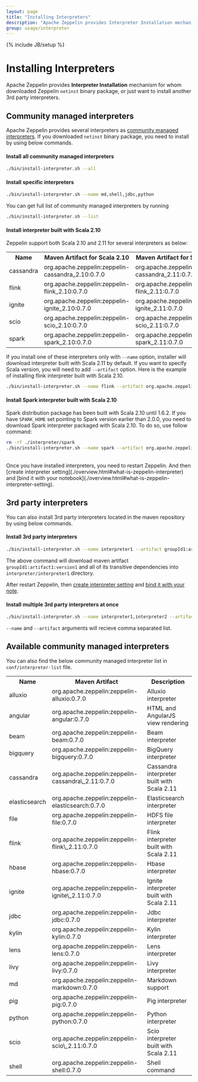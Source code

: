 ```yaml
---
layout: page
title: "Installing Interpreters"
description: "Apache Zeppelin provides Interpreter Installation mechanism for whom downloaded Zeppelin netinst binary package, or just want to install another 3rd party interpreters."
group: usage/interpreter 
---
```

<!--
Licensed under the Apache License, Version 2.0 (the "License");
you may not use this file except in compliance with the License.
You may obtain a copy of the License at

http://www.apache.org/licenses/LICENSE-2.0

Unless required by applicable law or agreed to in writing, software
distributed under the License is distributed on an "AS IS" BASIS,
WITHOUT WARRANTIES OR CONDITIONS OF ANY KIND, either express or implied.
See the License for the specific language governing permissions and
limitations under the License.
-->
{% include JB/setup %}

# Installing Interpreters 

<div id="toc"></div>

Apache Zeppelin provides **Interpreter Installation** mechanism for whom downloaded Zeppelin `netinst` binary package, or just want to install another 3rd party interpreters.

## Community managed interpreters
Apache Zeppelin provides several interpreters as [community managed interpreters](#available-community-managed-interpreters).
If you downloaded `netinst` binary package, you need to install by using below commands.

#### Install all community managed interpreters

```bash
./bin/install-interpreter.sh --all
```

#### Install specific interpreters

```bash
./bin/install-interpreter.sh --name md,shell,jdbc,python
```

You can get full list of community managed interpreters by running

```bash
./bin/install-interpreter.sh --list
```

#### Install interpreter built with Scala 2.10
Zeppelin support both Scala 2.10 and 2.11 for several interpreters as below:

<table class="table-configuration">
  <tr>
    <th>Name</th>
    <th>Maven Artifact for Scala 2.10</th>
    <th>Maven Artifact for Scala 2.11</th>
  </tr>
  <tr>
    <td>cassandra</td>
    <td>org.apache.zeppelin:zeppelin-cassandra_2.10:0.7.0</td>
    <td>org.apache.zeppelin:zeppelin-cassandra_2.11:0.7.0</td>
  </tr>
  <tr>
    <td>flink</td>
    <td>org.apache.zeppelin:zeppelin-flink_2.10:0.7.0</td>
    <td>org.apache.zeppelin:zeppelin-flink_2.11:0.7.0</td>
  </tr>
  <tr>
    <td>ignite</td>
    <td>org.apache.zeppelin:zeppelin-ignite_2.10:0.7.0</td>
    <td>org.apache.zeppelin:zeppelin-ignite_2.11:0.7.0</td>
  </tr>
  <tr>
    <td>scio</td>
    <td>org.apache.zeppelin:zeppelin-scio_2.10:0.7.0</td>
    <td>org.apache.zeppelin:zeppelin-scio_2.11:0.7.0</td>
  </tr>
  <tr>
    <td>spark</td>
    <td>org.apache.zeppelin:zeppelin-spark_2.10:0.7.0</td>
    <td>org.apache.zeppelin:zeppelin-spark_2.11:0.7.0</td>
  </tr>
</table>

If you install one of these interpreters only with `--name` option, installer will download interpreter built with Scala 2.11 by default. If you want to specify Scala version, you will need to add `--artifact` option. Here is the example of installing flink interpreter built with Scala 2.10.

```bash
./bin/install-interpreter.sh --name flink --artifact org.apache.zeppelin:zeppelin-flink_2.10:0.8.0
```

#### Install Spark interpreter built with Scala 2.10
Spark distribution package has been built with Scala 2.10 until 1.6.2. If you have `SPARK_HOME` set pointing to Spark version earlier than 2.0.0, you need to download Spark interpreter packaged with Scala 2.10. To do so, use follow command:

```bash
rm -rf ./interpreter/spark
./bin/install-interpreter.sh --name spark --artifact org.apache.zeppelin:spark-interpreter:0.8.0
```

<br />
Once you have installed interpreters, you need to restart Zeppelin. And then [create interpreter setting](./overview.html#what-is-zeppelin-interpreter) and [bind it with your notebook](./overview.html#what-is-zeppelin-interpreter-setting).


## 3rd party interpreters

You can also install 3rd party interpreters located in the maven repository by using below commands.

#### Install 3rd party interpreters

```bash
./bin/install-interpreter.sh --name interpreter1 --artifact groupId1:artifact1:version1
```

The above command will download maven artifact `groupId1:artifact1:version1` and all of its transitive dependencies into `interpreter/interpreter1` directory.

After restart Zeppelin, then [create interpreter setting](./overview.html#what-is-zeppelin-interpreter) and [bind it with your note](./overview.html#what-is-interpreter-setting).

#### Install multiple 3rd party interpreters at once

```bash
./bin/install-interpreter.sh --name interpreter1,interpreter2 --artifact groupId1:artifact1:version1,groupId2:artifact2:version2
```

`--name` and `--artifact` arguments will recieve comma separated list.

## Available community managed interpreters

You can also find the below community managed interpreter list in `conf/interpreter-list` file.
<table class="table-configuration">
  <tr>
    <th>Name</th>
    <th>Maven Artifact</th>
    <th>Description</th>
  </tr>
  <tr>
    <td>alluxio</td>
    <td>org.apache.zeppelin:zeppelin-alluxio:0.7.0</td>
    <td>Alluxio interpreter</td>
  </tr>
  <tr>
    <td>angular</td>
    <td>org.apache.zeppelin:zeppelin-angular:0.7.0</td>
    <td>HTML and AngularJS view rendering</td>
  </tr>
  <tr>
    <td>beam</td>
    <td>org.apache.zeppelin:zeppelin-beam:0.7.0</td>
    <td>Beam interpreter</td>
  </tr>
  <tr>
    <td>bigquery</td>
    <td>org.apache.zeppelin:zeppelin-bigquery:0.7.0</td>
    <td>BigQuery interpreter</td>
  </tr>
  <tr>
    <td>cassandra</td>
    <td>org.apache.zeppelin:zeppelin-cassandra\_2.11:0.7.0</td>
    <td>Cassandra interpreter built with Scala 2.11</td>
  </tr>
  <tr>
    <td>elasticsearch</td>
    <td>org.apache.zeppelin:zeppelin-elasticsearch:0.7.0</td>
    <td>Elasticsearch interpreter</td>
  </tr>
  <tr>
    <td>file</td>
    <td>org.apache.zeppelin:zeppelin-file:0.7.0</td>
    <td>HDFS file interpreter</td>
  </tr>
  <tr>
    <td>flink</td>
    <td>org.apache.zeppelin:zeppelin-flink\_2.11:0.7.0</td>
    <td>Flink interpreter built with Scala 2.11</td>
  </tr>
  <tr>
    <td>hbase</td>
    <td>org.apache.zeppelin:zeppelin-hbase:0.7.0</td>
    <td>Hbase interpreter</td>
  </tr>
  <tr>
    <td>ignite</td>
    <td>org.apache.zeppelin:zeppelin-ignite\_2.11:0.7.0</td>
    <td>Ignite interpreter built with Scala 2.11</td>
  </tr>
  <tr>
    <td>jdbc</td>
    <td>org.apache.zeppelin:zeppelin-jdbc:0.7.0</td>
    <td>Jdbc interpreter</td>
  </tr>
  <tr>
    <td>kylin</td>
    <td>org.apache.zeppelin:zeppelin-kylin:0.7.0</td>
    <td>Kylin interpreter</td>
  </tr>
  <tr>
    <td>lens</td>
    <td>org.apache.zeppelin:zeppelin-lens:0.7.0</td>
    <td>Lens interpreter</td>
  </tr>
  <tr>
    <td>livy</td>
    <td>org.apache.zeppelin:zeppelin-livy:0.7.0</td>
    <td>Livy interpreter</td>
  </tr>
  <tr>
    <td>md</td>
    <td>org.apache.zeppelin:zeppelin-markdown:0.7.0</td>
    <td>Markdown support</td>
  </tr>
  <tr>
    <td>pig</td>
    <td>org.apache.zeppelin:zeppelin-pig:0.7.0</td>
    <td>Pig interpreter</td>
  </tr>
  <tr>
    <td>python</td>
    <td>org.apache.zeppelin:zeppelin-python:0.7.0</td>
    <td>Python interpreter</td>
  </tr>
  <tr>
    <td>scio</td>
    <td>org.apache.zeppelin:zeppelin-scio\_2.11:0.7.0</td>
    <td>Scio interpreter built with Scala 2.11</td>
  </tr>
  <tr>
    <td>shell</td>
    <td>org.apache.zeppelin:zeppelin-shell:0.7.0</td>
    <td>Shell command</td>
  </tr>
</table>
